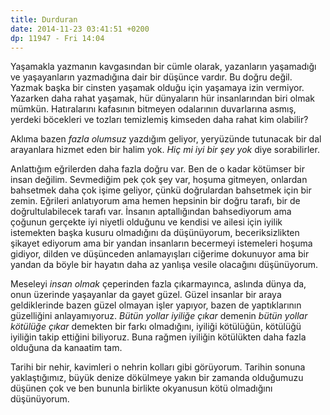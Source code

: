 ```yaml
---
title: Durduran
date: 2014-11-23 03:41:51 +0200
dp: 11947 - Fri 14:04
---
```


Yaşamakla yazmanın kavgasından bir cümle olarak, yazanların yaşamadığı
ve yaşayanların yazmadığına dair bir düşünce vardır. Bu doğru değil.
Yazmak başka bir cinsten yaşamak olduğu için yaşamaya izin vermiyor.
Yazarken daha rahat yaşamak, hür dünyaların hür insanlarından biri olmak
mümkün. Hatıralarını kafasının bitmeyen odalarının duvarlarına asmış,
yerdeki böcekleri ve tozları temizlemiş kimseden daha rahat kim
olabilir?

Aklıma bazen *fazla olumsuz* yazdığım geliyor, yeryüzünde tutunacak bir
dal arayanlara hizmet eden bir halim yok. *Hiç mi iyi bir şey yok* diye
sorabilirler.

Anlattığım eğrilerden daha fazla doğru var. Ben de o kadar kötümser bir
insan değilim. Sevmediğim pek çok şey var, hoşuma gitmeyen, onlardan
bahsetmek daha çok işime geliyor, çünkü doğrulardan bahsetmek için bir
zemin. Eğrileri anlatıyorum ama hemen hepsinin bir doğru tarafı, bir de
doğrultulabilecek tarafı var. İnsanın aptallığından bahsediyorum ama
çoğunun gerçekte iyi niyetli olduğunu ve kendisi ve ailesi için iyilik
istemekten başka kusuru olmadığını da düşünüyorum, beceriksizlikten
şikayet ediyorum ama bir yandan insanların becermeyi istemeleri hoşuma
gidiyor, dilden ve düşünceden anlamayışları ciğerime dokunuyor ama bir
yandan da böyle bir hayatın daha az yanlışa vesile olacağını
düşünüyorum.

Meseleyi *insan olmak* çeperinden fazla çıkarmayınca, aslında dünya da,
onun üzerinde yaşayanlar da gayet güzel. Güzel insanlar bir araya
geldiklerinde bazen güzel olmayan işler yapıyor, bazen de yaptıklarının
güzelliğini anlayamıyoruz. *Bütün yollar iyiliğe çıkar* demenin *bütün
yollar kötülüğe çıkar* demekten bir farkı olmadığını, iyiliği kötülüğün,
kötülüğü iyiliğin takip ettiğini biliyoruz. Buna rağmen iyiliğin
kötülükten daha fazla olduğuna da kanaatim tam.

Tarihi bir nehir, kavimleri o nehrin kolları gibi görüyorum. Tarihin
sonuna yaklaştığımız, büyük denize dökülmeye yakın bir zamanda
olduğumuzu düşünen çok ve ben bununla birlikte okyanusun kötü olmadığını
düşünüyorum.
